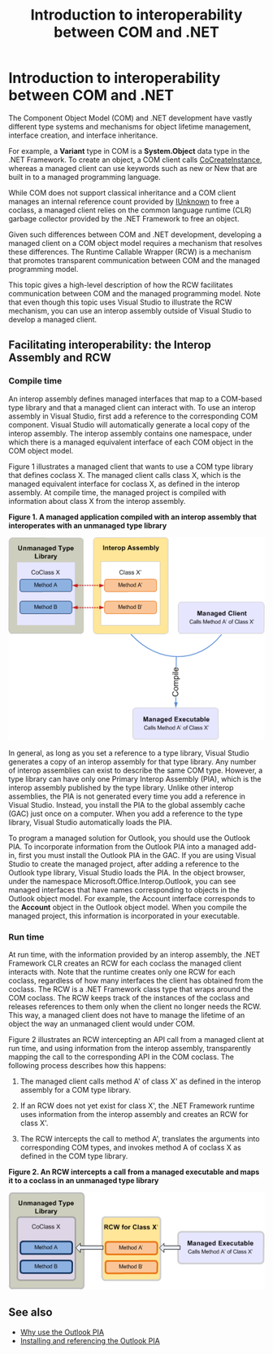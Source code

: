 ﻿---
title: Introduction to interoperability between COM and .NET
TOCTitle: Introduction to interoperability between COM and .NET
ms:assetid: 6b2d099a-ec6f-4099-aaf6-e61003fe5a32
ms:mtpsurl: https://msdn.microsoft.com/library/office/bb610378(v=office.15)
ms:contentKeyID: 55119776
ms.date: 07/24/2014
mtps_version: v=office.15
---

# Introduction to interoperability between COM and .NET

The Component Object Model (COM) and .NET development have vastly different type systems and mechanisms for object lifetime management, interface creation, and interface inheritance. 

For example, a **Variant** type in COM is a **System.Object** data type in the .NET Framework. To create an object, a COM client calls [CoCreateInstance](https://docs.microsoft.com/windows/desktop/api/combaseapi/nf-combaseapi-cocreateinstance), whereas a managed client can use keywords such as new or New that are built in to a managed programming language. 

While COM does not support classical inheritance and a COM client manages an internal reference count provided by [IUnknown](https://docs.microsoft.com/windows/desktop/api/unknwn/nn-unknwn-iunknown) to free a coclass, a managed client relies on the common language runtime (CLR) garbage collector provided by the .NET Framework to free an object. 

Given such differences between COM and .NET development, developing a managed client on a COM object model requires a mechanism that resolves these differences. The Runtime Callable Wrapper (RCW) is a mechanism that promotes transparent communication between COM and the managed programming model.

This topic gives a high-level description of how the RCW facilitates communication between COM and the managed programming model. Note that even though this topic uses Visual Studio to illustrate the RCW mechanism, you can use an interop assembly outside of Visual Studio to develop a managed client.

## Facilitating interoperability: the Interop Assembly and RCW

### Compile time

An interop assembly defines managed interfaces that map to a COM-based type library and that a managed client can interact with. To use an interop assembly in Visual Studio, first add a reference to the corresponding COM component. Visual Studio will automatically generate a local copy of the interop assembly. The interop assembly contains one namespace, under which there is a managed equivalent interface of each COM object in the COM object model. 

Figure 1 illustrates a managed client that wants to use a COM type library that defines coclass X. The managed client calls class X, which is the managed equivalent interface for coclass X, as defined in the interop assembly. At compile time, the managed project is compiled with information about class X from the interop assembly.

**Figure 1. A managed application compiled with an interop assembly that interoperates with an unmanaged type library**

![A managed application compiled with an interop assembly that interoperates with an unmanaged type library](media/pia-unmanaged-type-library.gif)
  
In general, as long as you set a reference to a type library, Visual Studio generates a copy of an interop assembly for that type library. Any number of interop assemblies can exist to describe the same COM type. However, a type library can have only one Primary Interop Assembly (PIA), which is the interop assembly published by the type library. Unlike other interop assemblies, the PIA is not generated every time you add a reference in Visual Studio. Instead, you install the PIA to the global assembly cache (GAC) just once on a computer. When you add a reference to the type library, Visual Studio automatically loads the PIA.

To program a managed solution for Outlook, you should use the Outlook PIA. To incorporate information from the Outlook PIA into a managed add-in, first you must install the Outlook PIA in the GAC. If you are using Visual Studio to create the managed project, after adding a reference to the Outlook type library, Visual Studio loads the PIA. In the object browser, under the namespace Microsoft.Office.Interop.Outlook, you can see managed interfaces that have names corresponding to objects in the Outlook object model. For example, the Account interface corresponds to the **Account** object in the Outlook object model. When you compile the managed project, this information is incorporated in your executable.

### Run time

At run time, with the information provided by an interop assembly, the .NET Framework CLR creates an RCW for each coclass the managed client interacts with. Note that the runtime creates only one RCW for each coclass, regardless of how many interfaces the client has obtained from the coclass. The RCW is a .NET Framework class type that wraps around the COM coclass. The RCW keeps track of the instances of the coclass and releases references to them only when the client no longer needs the RCW. This way, a managed client does not have to manage the lifetime of an object the way an unmanaged client would under COM.

Figure 2 illustrates an RCW intercepting an API call from a managed client at run time, and using information from the interop assembly, transparently mapping the call to the corresponding API in the COM coclass. The following process describes how this happens:

1.  The managed client calls method A' of class X' as defined in the interop assembly for a COM type library.

2.  If an RCW does not yet exist for class X', the .NET Framework runtime uses information from the interop assembly and creates an RCW for class X'.

3.  The RCW intercepts the call to method A', translates the arguments into corresponding COM types, and invokes method A of coclass X as defined in the COM type library.

**Figure 2. An RCW intercepts a call from a managed executable and maps it to a coclass in an unmanaged type library**

![An RCW intercepts a call from a managed executable and maps it to a coclass in an unmanaged type library](media/pia-unmanaged-type-library-2.gif)
  

## See also

- [Why use the Outlook PIA](why-use-the-outlook-pia.md)
- [Installing and referencing the Outlook PIA](installing-and-referencing-the-outlook-pia.md)


